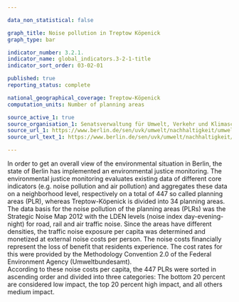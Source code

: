 ```yaml
---

data_non_statistical: false

graph_title: Noise pollution in Treptow Köpenick
graph_type: bar

indicator_number: 3.2.1.
indicator_name: global_indicators.3-2-1-title
indicator_sort_order: 03-02-01

published: true
reporting_status: complete

national_geographical_coverage: Treptow-Köpenick
computation_units: Number of planning areas

source_active_1: true
source_organisation_1: Senatsverwaltung für Umwelt, Verkehr und Klimaschutz
source_url_1: https://www.berlin.de/sen/uvk/umwelt/nachhaltigkeit/umweltgerechtigkeit/
source_url_text_1: https://www.berlin.de/sen/uvk/umwelt/nachhaltigkeit/umweltgerechtigkeit/

---
```

In order to get an overall view of the environmental situation in Berlin, the state of Berlin has implemented an environmental justice monitoring. 
The environmental justice monitoring evaluates existing data of different core indicators (e.g. noise pollution and air pollution) and aggregates these data on a neighborhood level, respectively on a total of 447 so called planning areas (PLR), whereas Treptow-Köpenick is divided into 34 planning areas. <br>
The data basis for the noise pollution of the planning areas (PLRs) was the Strategic Noise Map 2012 with the LDEN levels (noise index day-evening-night) for road, rail and air traffic noise. Since the areas have different densities, the traffic noise exposure per capita was determined and monetized at external noise costs per person. The noise costs financially represent the loss of benefit that residents experience. The cost rates for this were provided by the Methodology Convention 2.0 of the Federal Environment Agency (Umweltbundesamt).  <br> According to these noise costs per capita, the 447 PLRs were sorted in ascending order and divided into three categories: The bottom 20 percent are considered low impact, the top 20 percent high impact, and all others medium impact.
